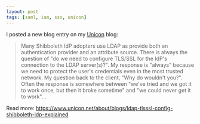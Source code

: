 ```yaml
---
layout: post
tags: [saml, iam, sso, unicon]
---
```


I posted a new blog entry on my [Unicon](https://www.unicon.net/about/blogs/blogger/177) blog:

> Many Shibboleth IdP adopters use LDAP as provide both an authentication provider and an attribute source. There is always the question of "do we need to configure TLS/SSL for the IdP's connection to the LDAP server(s)?". My response is "always" because we need to protect the user's credentials even in the most trusted network. My question back to the client, "Why do wouldn't you?". Often the response is somewhere between "we've tried and we got it to work once, but then it broke sometime" and "we could never get it to work"...

<!--more-->

Read more: <https://www.unicon.net/about/blogs/ldap-tlsssl-config-shibboleth-idp-explained>
